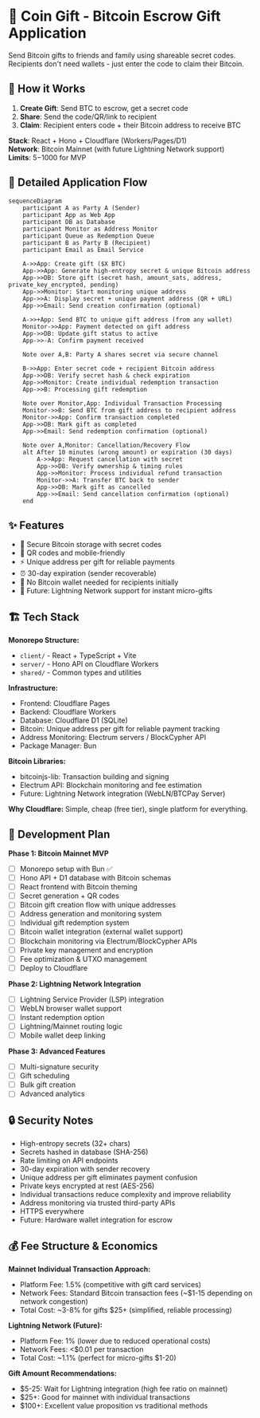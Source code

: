 # 🎁 Coin Gift - Bitcoin Escrow Gift Application

Send Bitcoin gifts to friends and family using shareable secret codes. Recipients don't need wallets - just enter the code to claim their Bitcoin.

## 🎯 How it Works

1. **Create Gift**: Send BTC to escrow, get a secret code
2. **Share**: Send the code/QR/link to recipient  
3. **Claim**: Recipient enters code + their Bitcoin address to receive BTC

**Stack**: React + Hono + Cloudflare (Workers/Pages/D1)  
**Network**: Bitcoin Mainnet (with future Lightning Network support)  
**Limits**: $5-$1000 for MVP

## 🔄 Detailed Application Flow

```mermaid
sequenceDiagram
    participant A as Party A (Sender)
    participant App as Web App
    participant DB as Database
    participant Monitor as Address Monitor
    participant Queue as Redemption Queue
    participant B as Party B (Recipient)
    participant Email as Email Service

    A->>App: Create gift ($X BTC)
    App->>App: Generate high-entropy secret & unique Bitcoin address
    App->>DB: Store gift (secret hash, amount_sats, address, private_key_encrypted, pending)
    App->>Monitor: Start monitoring unique address
    App->>A: Display secret + unique payment address (QR + URL)
    App->>Email: Send creation confirmation (optional)
    
    A->>+App: Send BTC to unique gift address (from any wallet)
    Monitor->>App: Payment detected on gift address
    App->>DB: Update gift status to active
    App->>-A: Confirm payment received
    
    Note over A,B: Party A shares secret via secure channel
    
    B->>App: Enter secret code + recipient Bitcoin address
    App->>DB: Verify secret hash & check expiration
    App->>Monitor: Create individual redemption transaction
    App->>B: Processing gift redemption
    
    Note over Monitor,App: Individual Transaction Processing
    Monitor->>B: Send BTC from gift address to recipient address
    Monitor->>App: Confirm transaction completed
    App->>DB: Mark gift as completed
    App->>Email: Send redemption confirmation (optional)

    Note over A,Monitor: Cancellation/Recovery Flow
    alt After 10 minutes (wrong amount) or expiration (30 days)
        A->>App: Request cancellation with secret
        App->>DB: Verify ownership & timing rules
        App->>Monitor: Process individual refund transaction
        Monitor->>A: Transfer BTC back to sender
        App->>DB: Mark gift as cancelled
        App->>Email: Send cancellation confirmation (optional)
    end
```


## ✨ Features

- 🔐 Secure Bitcoin storage with secret codes
- 📱 QR codes and mobile-friendly
- ⚡ Unique address per gift for reliable payments
- ⏰ 30-day expiration (sender recoverable)
- 🚀 No Bitcoin wallet needed for recipients initially
- 🔮 Future: Lightning Network support for instant micro-gifts

## 🏗️ Tech Stack

**Monorepo Structure:**
- `client/` - React + TypeScript + Vite 
- `server/` - Hono API on Cloudflare Workers
- `shared/` - Common types and utilities

**Infrastructure:**
- Frontend: Cloudflare Pages
- Backend: Cloudflare Workers  
- Database: Cloudflare D1 (SQLite)
- Bitcoin: Unique address per gift for reliable payment tracking
- Address Monitoring: Electrum servers / BlockCypher API
- Package Manager: Bun

**Bitcoin Libraries:**
- bitcoinjs-lib: Transaction building and signing
- Electrum API: Blockchain monitoring and fee estimation
- Future: Lightning Network integration (WebLN/BTCPay Server)

**Why Cloudflare:** Simple, cheap (free tier), single platform for everything.

## 🚀 Development Plan

**Phase 1: Bitcoin Mainnet MVP**
- [ ] Monorepo setup with Bun ✅
- [ ] Hono API + D1 database with Bitcoin schemas
- [ ] React frontend with Bitcoin theming
- [ ] Secret generation + QR codes
- [ ] Bitcoin gift creation flow with unique addresses
- [ ] Address generation and monitoring system
- [ ] Individual gift redemption system
- [ ] Bitcoin wallet integration (external wallet support)
- [ ] Blockchain monitoring via Electrum/BlockCypher APIs
- [ ] Private key management and encryption
- [ ] Fee optimization & UTXO management
- [ ] Deploy to Cloudflare

**Phase 2: Lightning Network Integration**
- [ ] Lightning Service Provider (LSP) integration
- [ ] WebLN browser wallet support
- [ ] Instant redemption option
- [ ] Lightning/Mainnet routing logic
- [ ] Mobile wallet deep linking

**Phase 3: Advanced Features**
- [ ] Multi-signature security
- [ ] Gift scheduling
- [ ] Bulk gift creation
- [ ] Advanced analytics

## 🔒 Security Notes

- High-entropy secrets (32+ chars)
- Secrets hashed in database (SHA-256)
- Rate limiting on API endpoints
- 30-day expiration with sender recovery
- Unique address per gift eliminates payment confusion
- Private keys encrypted at rest (AES-256)
- Individual transactions reduce complexity and improve reliability
- Address monitoring via trusted third-party APIs
- HTTPS everywhere
- Future: Hardware wallet integration for escrow

## 💰 Fee Structure & Economics

**Mainnet Individual Transaction Approach:**
- Platform Fee: 1.5% (competitive with gift card services)
- Network Fees: Standard Bitcoin transaction fees (~$1-15 depending on network congestion)
- Total Cost: ~3-8% for gifts $25+ (simplified, reliable processing)

**Lightning Network (Future):**
- Platform Fee: 1% (lower due to reduced operational costs)
- Network Fees: <$0.01 per transaction
- Total Cost: ~1.1% (perfect for micro-gifts $1-20)

**Gift Amount Recommendations:**
- $5-25: Wait for Lightning integration (high fee ratio on mainnet)
- $25+: Good for mainnet with individual transactions
- $100+: Excellent value proposition vs traditional methods
